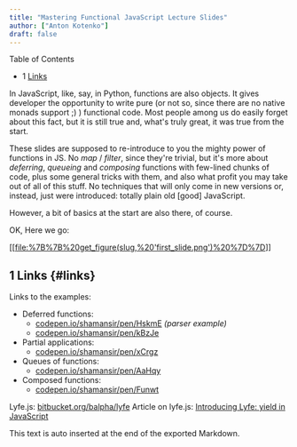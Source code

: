 ```yaml
---
title: "Mastering Functional JavaScript Lecture Slides"
author: ["Anton Kotenko"]
draft: false
---
```


<div class="ox-hugo-toc toc has-section-numbers">

<div class="heading">Table of Contents</div>

- <span class="section-num">1</span> [Links](#links)

</div>
<!--endtoc-->

In JavaScript, like, say, in Python, functions are also objects. It gives developer the opportunity to write pure (or not so, since there are no native monads support ;) ) functional code. Most people among us do easily forget about this fact, but it is still true and, what's truly great, it was true from the start.

These slides are supposed to re-introduce to you the mighty power of functions in JS. No _map_ / _filter_, since they're trivial, but it's more about _deferring_, _queueing_ and _composing_ functions with few-lined chunks of code, plus some general tricks with them, and also what profit you may take out of all of this stuff. No techniques that will only come in new versions or, instead, just were introduced: totally plain old [good] JavaScript.

However, a bit of basics at the start are also there, of course.

OK, Here we go:

[[[file:%7B%7B%20get_figure(slug,%20'first_slide.png')%20%7D%7D](https://speakerdeck.com/shamansir/mastering-functional-javascript)]]


## <span class="section-num">1</span> Links {#links}

Links to the examples:

-   Deferred functions:
    -   [codepen.io/shamansir/pen/HskmE](http://codepen.io/shamansir/pen/HskmE) _(parser example)_
    -   [codepen.io/shamansir/pen/kBzJe](http://codepen.io/shamansir/pen/kBzJe)
-   Partial applications:
    -   [codepen.io/shamansir/pen/xCrgz](http://codepen.io/shamansir/pen/xCrgz)
-   Queues of functions:
    -   [codepen.io/shamansir/pen/AaHqy](http://codepen.io/shamansir/pen/AaHqy)
-   Composed functions:
    -   [codepen.io/shamansir/pen/Funwt](http://codepen.io/shamansir/pen/Funwt)

Lyfe.js: [bitbucket.org/balpha/lyfe](http://bitbucket.org/balpha/lyfe) Article on lyfe.js: [Introducing Lyfe: yield in JavaScript](http://balpha.de/2011/06/introducing-lyfe-yield-in-javascript)


This text is auto inserted at the end of the exported Markdown.
